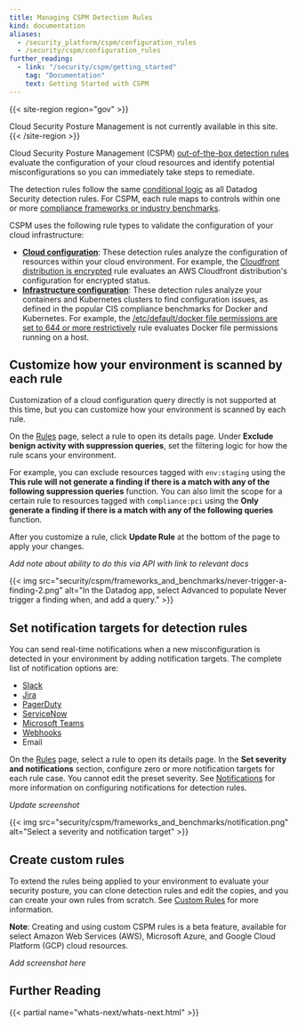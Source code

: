 ```yaml
---
title: Managing CSPM Detection Rules
kind: documentation
aliases:
  - /security_platform/cspm/configuration_rules
  - /security/cspm/configuration_rules
further_reading:
  - link: "/security/cspm/getting_started"
    tag: "Documentation"
    text: Getting Started with CSPM
---
```


{{< site-region region="gov" >}}
<div class="alert alert-warning">
Cloud Security Posture Management is not currently available in this site.
</div>
{{< /site-region >}}

Cloud Security Posture Management (CSPM) [out-of-the-box detection rules][1] evaluate the configuration of your cloud resources and identify potential misconfigurations so you can immediately take steps to remediate. 

The detection rules follow the same [conditional logic][2] as all Datadog Security detection rules. For CSPM, each rule maps to controls within one or more [compliance frameworks or industry benchmarks][4].

CSPM uses the following rule types to validate the configuration of your cloud infrastructure:

- [**Cloud configuration**][1]: These detection rules analyze the configuration of resources within your cloud environment. For example, the [Cloudfront distribution is encrypted][3] rule evaluates an AWS Cloudfront distribution's configuration for encrypted status.
- [**Infrastructure configuration**][5]: These detection rules analyze your containers and Kubernetes clusters to find configuration issues, as defined in the popular CIS compliance benchmarks for Docker and Kubernetes. For example, the [/etc/default/docker file permissions are set to 644 or more restrictively][6] rule evaluates Docker file permissions running on a host.

## Customize how your environment is scanned by each rule

Customization of a cloud configuration query directly is not supported at this time, but you can customize how your environment is scanned by each rule.

On the [Rules][13] page, select a rule to open its details page. Under **Exclude benign activity with suppression queries**, set the filtering logic for how the rule scans your environment.

For example, you can exclude resources tagged with `env:staging` using the **This rule will not generate a finding if there is a match with any of the following suppression queries** function. You can also limit the scope for a certain rule to resources tagged with `compliance:pci` using the **Only generate a finding if there is a match with any of the following queries** function.

After you customize a rule, click **Update Rule** at the bottom of the page to apply your changes.

*Add note about ability to do this via API with link to relevant docs*

{{< img src="security/cspm/frameworks_and_benchmarks/never-trigger-a-finding-2.png" alt="In the Datadog app, select Advanced to populate Never trigger a finding when, and add a query." >}}

## Set notification targets for detection rules

You can send real-time notifications when a new misconfiguration is detected in your environment by adding notification targets. The complete list of notification options are:

- [Slack][14]
- [Jira][15]
- [PagerDuty][16]
- [ServiceNow][17]
- [Microsoft Teams][18]
- [Webhooks][19]
- Email

On the [Rules][13] page, select a rule to open its details page. In the **Set severity and notifications** section, configure zero or more notification targets for each rule case. You cannot edit the preset severity. See [Notifications][7] for more information on configuring notifications for detection rules.

*Update screenshot*

{{< img src="security/cspm/frameworks_and_benchmarks/notification.png" alt="Select a severity and notification target" >}}

## Create custom rules

To extend the rules being applied to your environment to evaluate your security posture, you can clone detection rules and edit the copies, and you can create your own rules from scratch. See [Custom Rules][20] for more information.

**Note**: Creating and using custom CSPM rules is a beta feature, available for select Amazon Web Services (AWS), Microsoft Azure, and Google Cloud Platform (GCP) cloud resources.

*Add screenshot here*

## Further Reading

{{< partial name="whats-next/whats-next.html" >}}

[1]: /security/default_rules/#cat-posture-management-cloud
[2]: /security/detection_rules/
[3]: https://docs.datadoghq.com/security_monitoring/default_rules/aws-cloudfront-distributions-encrypted/
[4]: /security/cspm/frameworks_and_benchmarks
[5]: /security/default_rules/#cat-posture-management-infra
[6]: https://docs.datadoghq.com/security_monitoring/default_rules/cis-docker-1.2.0-3.22/
[7]: /security/notifications/
[13]: https://app.datadoghq.com/security/configuration/rules/
[14]: /integrations/slack/
[15]: /integrations/jira/
[16]: /integrations/pagerduty
[17]: /integrations/servicenow/
[18]: /integrations/microsoft_teams/
[19]: /integrations/webhooks/
[20]: /security/cspm/custom_rules/